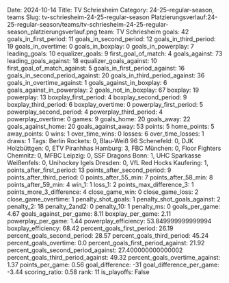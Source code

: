 Date: 2024-10-14
Title: TV Schriesheim
Category: 24-25-regular-season, teams
Slug: tv-schriesheim-24-25-regular-season
Platzierungsverlauf:24-25-regular-season/teams/tv-schriesheim-24-25-regular-season_platzierungsverlauf.png
team: TV Schriesheim
goals: 42
goals_in_first_period: 11
goals_in_second_period: 12
goals_in_third_period: 19
goals_in_overtime: 0
goals_in_boxplay: 0
goals_in_powerplay: 7
leading_goals: 10
equalizer_goals: 9
first_goal_of_match: 4
goals_against: 73
leading_goals_against: 18
equalizer_goals_against: 10
first_goal_of_match_against: 5
goals_in_first_period_against: 16
goals_in_second_period_against: 20
goals_in_third_period_against: 36
goals_in_overtime_against: 1
goals_against_in_boxplay: 6
goals_against_in_powerplay: 2
goals_not_in_boxplay: 67
boxplay: 19
powerplay: 13
boxplay_first_period: 4
boxplay_second_period: 9
boxplay_third_period: 6
boxplay_overtime: 0
powerplay_first_period: 5
powerplay_second_period: 4
powerplay_third_period: 4
powerplay_overtime: 0
games: 9
goals_home: 20
goals_away: 22
goals_against_home: 20
goals_against_away: 53
points: 5
home_points: 5
away_points: 0
wins: 1
over_time_wins: 0
losses: 6
over_time_losses: 1
draws: 1
Tags:  Berlin Rockets: 0,  Blau-Weiß 96 Schenefeld: 0,  DJK Holzbüttgen: 0,  ETV Piranhhas Hamburg: 3,  FBC München: 0,  Floor Fighters Chemnitz: 0,  MFBC Leipzig: 0,  SSF Dragons Bonn: 1,  UHC Sparkasse Weißenfels: 0,  Unihockey Igels Dresden: 0,  VfL Red Hocks Kaufering: 1,
points_after_first_period: 13
points_after_second_period: 9
points_after_third_period: 0
points_after_55_min: 7
points_after_58_min: 8
points_after_59_min: 4
win_1: 1
loss_1: 2
points_max_difference_3: 1
points_more_3_difference: 4
close_game_win: 0
close_game_loss: 2
close_game_overtime: 1
penalty_shot_goals: 1
penalty_shot_goals_against: 2
penalty_2: 18
penalty_2and2: 0
penalty_10: 1
penalty_ms: 0
goals_per_game: 4.67
goals_against_per_game: 8.11
boxplay_per_game: 2.11
powerplay_per_game: 1.44
powerplay_efficiency: 53.849999999999994
boxplay_efficiency: 68.42
percent_goals_first_period: 26.19
percent_goals_second_period: 28.57
percent_goals_third_period: 45.24
percent_goals_overtime: 0.0
percent_goals_first_period_against: 21.92
percent_goals_second_period_against: 27.400000000000002
percent_goals_third_period_against: 49.32
percent_goals_overtime_against: 1.37
points_per_game: 0.56
goal_difference: -31
goal_difference_per_game: -3.44
scoring_ratio: 0.58
rank: 11
is_playoffs: False
